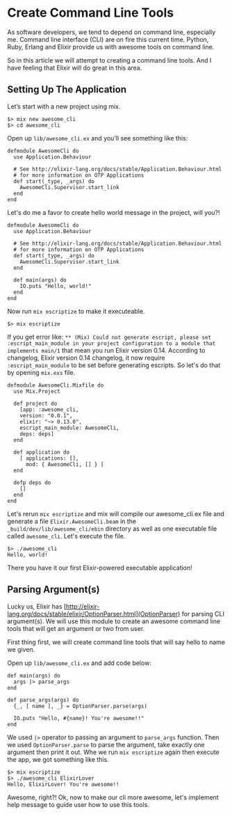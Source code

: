 # Create Command Line Tools

As software developers, we tend to depend on command line, especially me. Command line interface (CLI) are on fire this current time. Python, Ruby, Erlang and Elixir provide us with awesome tools on command line.  

So in this article we will attempt to creating a command line tools. And I have feeling that Elixir will do great in this area.

## Setting Up The Application

Let’s start with a new project using mix.

    $> mix new awesome_cli
    $> cd awesome_cli

Open up `lib/awesome_cli.ex` and you’ll see something like this:

    defmodule AwesomeCli do
      use Application.Behaviour

      # See http://elixir-lang.org/docs/stable/Application.Behaviour.html
      # for more information on OTP Applications
      def start(_type, _args) do
        AwesomeCli.Supervisor.start_link
      end
    end

Let's do me a favor to create hello world message in the project, will you?!

    defmodule AwesomeCli do
      use Application.Behaviour

      # See http://elixir-lang.org/docs/stable/Application.Behaviour.html
      # for more information on OTP Applications
      def start(_type, _args) do
        AwesomeCli.Supervisor.start_link
      end

      def main(args) do
        IO.puts "Hello, world!"
      end
    end

Now run `mix escriptize` to make it executeable.

    $> mix escriptize

If you get error like: `** (Mix) Could not generate escript, please set :escript_main_module in your project configuration to a module that implements main/1` that mean you run Elixir version 0.14. According to changelog, Elixir version 0.14 changelog, it now require `:escript_main_module` to be set before generating escripts. So let's do that by opening `mix.exs` file.

    defmodule AwesomeCli.Mixfile do
      use Mix.Project

      def project do
        [app: :awesome_cli,
        version: "0.0.1",
        elixir: "~> 0.13.0",
        escript_main_module: AwesomeCli,
        deps: deps]
      end

      def application do
        [ applications: [],
          mod: { AwesomeCli, [] } ]
      end

      defp deps do
        []
      end
    end

Let's rerun `mix escriptize` and mix will compile our awesome_cli.ex file and
generate a file `Elixir.AwesomeCli.beam` in the `_build/dev/lib/awesome_cli/ebin`
directory as well as one executable file called `awesome_cli`. Let's execute the file.

    $> ./awesome_cli
    Hello, world!

There you have it our first Elixir-powered executable application!

## Parsing Argument(s)

Lucky us, Elixir has [http://elixir-lang.org/docs/stable/elixir/OptionParser.html](OptionParser)
for parsing CLI argument(s). We will use this module to create an awesome command line tools that
will get an argument or two from user.

First thing first, we will create command line tools that will say hello to name we given.

Open up `lib/awesome_cli.ex` and add code below:

    def main(args) do
      args |> parse_args
    end

    def parse_args(args) do
      {_, [ name ], _} = OptionParser.parse(args)

      IO.puts "Hello, #{name}! You're awesome!!"
    end

We used `|>` operator to passing an argument to `parse_args` function. Then we used
`OptionParser.parse` to parse the argument, take exactly one argument then print it out.
Whe we run `mix escriptize` again then execute the app, we got something like this.

    $> mix escriptize
    $> ./awesome_cli ElixirLover
    Hello, ElixirLover! You're awesome!!

Awesome, right?! Ok, now to make our cli more awesome, let's implement help message to
guide user how to use this tools.


